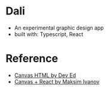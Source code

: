 # Dali

- An experimental graphic design app
- built with: Typescript, React

# Reference

- [Canvas HTML by Dev Ed](https://www.youtube.com/watch?v=3GqUM4mEYKA)
- [Canvas + React by Maksim Ivanov](https://github.com/satansdeer/drawing-react-canvas/tree/master/src)
